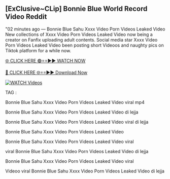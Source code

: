 ## [ExClusive~CLip] Bonnie Blue World Record Video Reddit


"02 minutes ago —  Bonnie Blue Sahu Xxxx Video Porn Videos Leaked Video New collections of   Xxxx Video Porn Videos Leaked Video now being a creator on Fanfix uploading adult contents. Social media star   Xxxx Video Porn Videos Leaked Video been posting short Videoos and naughty pics on Tiktok platform for a while now.


[🌐 CLICK HERE 🟢==►► WATCH NOW](https://wtach.club/leakvideo/)

[🔴 CLICK HERE 🌐==►► Download Now](https://wtach.club/leakvideo/)

[![WATCH Videos](https://i.imgur.com/dJHk4Zq.gif)](https://wtach.club/leakvideo/)


TAG :

Bonnie Blue Sahu Xxxx Video Porn Videos Leaked Video viral mp4

Bonnie Blue Sahu Xxxx Video Porn Videos Leaked Video di lejja

Bonnie Blue Sahu Xxxx Video Porn Videos Leaked Video viral di lejja

Bonnie Blue Sahu Xxxx Video Porn Videos Leaked Video

Bonnie Blue Sahu Xxxx Video Porn Videos Leaked Video viral

viral Bonnie Blue Sahu Xxxx Video Porn Videos Leaked Video di lejja

Bonnie Blue Sahu Xxxx Video Porn Videos Leaked Video viral

Videoo viral Bonnie Blue Sahu Xxxx Video Porn Videos Leaked Video di lejja
